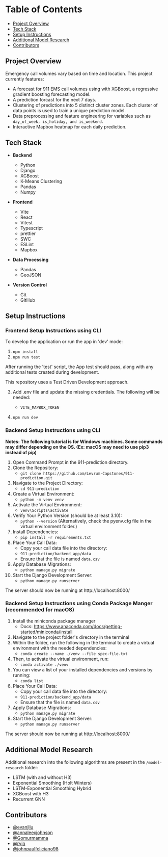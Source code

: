 # Table of Contents
- [Project Overview](#project-overview)
- [Tech Stack](#tech-stack)
- [Setup Instructions](#setup-instructions)
- [Additional Model Research](#additional-model-research)
- [Contributors](#contributors)

## Project Overview
Emergency call volumes vary based on time and location. 
This project currently features: 
- A forecast for 911 EMS call volumes using with XGBoost, a regressive gradient boosting forecasting model.
- A prediction forcast for the next 7 days.
- Clustering of predictions into 5 distinct cluster zones. Each cluster of data points is used to train a unique prediction model.
- Data preprocessing and feature engineering for variables such as ```day_of_week, is_holiday, and is_weekend```.
- Interactive Mapbox heatmap for each daily prediction. 

## Tech Stack
- **Backend**
   - Python
   - Django
   - XGBoost
   - K-Means Clustering
   - Pandas
   - Numpy
     
- **Frontend**
   - Vite
   - React
   - Vitest
   - Typescript
   - prettier
   - SWC
   - ESLint
   - Mapbox
     
- **Data Processing**
   - Pandas
   - GeoJSON
     
- **Version Control**
   - Git
   - GitHub
 
## Setup Instructions  
### Frontend Setup Instructions using CLI
To develop the application or run the app in 'dev' mode:

1. ```npm install```
2. ```npm run test```

After running the 'test' script, the App test should pass, along with any additional tests created during development.

This repository uses a Test Driven Development approach.

3. Add .env file and update the missing credentials.
   The following will be needed:

   - ```VITE_MAPBOX_TOKEN```

4. ```npm run dev```

### Backend Setup Instructions using CLI
**Notes: The following tutorial is for Windows machines. Some commands may differ depending on the OS. (Ex: macOS may need to use pip3 instead of pip)**

1. Open Command Prompt in the 911-prediction directory.
2. Clone the Repository:
   - ```git clone https://github.com/Levrum-Capstones/911-prediction.git```
3. Navigate to the Project Directory:
   - ```cd 911-prediction```
4. Create a Virtual Environment:
   - ```python -m venv venv```
5. Activate the Virtual Environment:
   - ```venv\Scripts\activate```
6. Verify Your Python Version (should be at least 3.10):
   - ```python --version```
   (Alternatively, check the pyenv.cfg file in the virtual environment folder.)
7. Install Dependencies:
   - ```pip install -r requirements.txt```
8. Place Your Call Data:
   - Copy your call data file into the directory:
    - ```911-prediction/backend_app/data```
   - Ensure that the file is named ```data.csv```
9. Apply Database Migrations:
   - ```python manage.py migrate```
10. Start the Django Development Server:
    - ```python manage.py runserver```

The server should now be running at http://localhost:8000/

### Backend Setup Instructions using Conda Package Manger (recommended for macOS)
1. Install the miniconda package manager
   - Docs: https://www.anaconda.com/docs/getting-started/miniconda/install
2. Navigate to the project folder's directory in the terminal
3. Within the folder, run the following in the terminal to create a virtual environment with the needed dependencies:
   - ```conda create --name ./venv --file spec-file.txt```
4. Then, to activate the virtual environment, run:
   - ```conda activate ./venv```
5. You can view a list of your installed dependencies and versions by running:
   - ```conda list```
8. Place Your Call Data:
   - Copy your call data file into the directory:
    - ```911-prediction/backend_app/data```
   - Ensure that the file is named ```data.csv```
9. Apply Database Migrations:
   - ```python manage.py migrate```
10. Start the Django Development Server:
    - ```python manage.py runserver```
    
The server should now be running at http://localhost:8000/

## Additional Model Research
Additional research into the following algorithms are present in the ```/model-research``` folder:
- LSTM (with and without H3)
- Exponential Smoothing (Holt Winters)
- LSTM-Exponential Smoothing Hybrid
- XGBoost with H3
- Recurrent GNN

## Contributors
- [@evanjliu](https://github.com/evanjliu)
- [@annaleexjohnson](https://github.com/annaleexjohnson)
- [@Gomurmamma](https://github.com/Gomurmamma)
- [@ryjn](https://github.com/ryjn)
- [@johnpaulfeliciano98](https://github.com/johnpaulfeliciano98)
